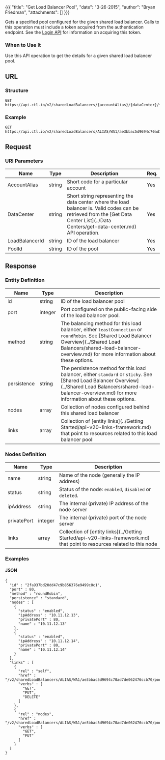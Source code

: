 {{{
  "title": "Get Load Balancer Pool",
  "date": "3-26-2015",
  "author": "Bryan Friedman",
  "attachments": []
}}}

Gets a specified pool configured for the given shared load balancer. Calls to this operation must include a token acquired from the authentication endpoint. See the [Login API](../Authentication/login.md) for information on acquiring this token.

### When to Use It

Use this API operation to get the details for a given shared load balancer pool.

## URL

### Structure

    GET https://api.ctl.io/v2/sharedLoadBalancers/{accountAlias}/{dataCenter}/{loadBalancerId}/pools/{poolId}

### Example

    GET https://api.ctl.io/v2/sharedLoadBalancers/ALIAS/WA1/ae3bbac5d9694c70ad7de062476ccb70/pools/2fa937bd20dd47c9b856376e9499c0c1

## Request

### URI Parameters

| Name | Type | Description | Req. |
| --- | --- | --- | --- |
| AccountAlias | string | Short code for a particular account | Yes |
| DataCenter | string | Short string representing the data center where the load balancer is. Valid codes can be retrieved from the [Get Data Center List](../Data Centers/get-data-center.md) API operation. | Yes |
| LoadBalancerId | string | ID of the load balancer | Yes |
| PoolId | string | ID of the pool | Yes |

## Response

### Entity Definition

| Name | Type | Description |
| --- | --- | --- |
| id | string | ID of the load balancer pool |
| port | integer | Port configured on the public-facing side of the load balancer pool. |
| method | string | The balancing method for this load balancer, either `leastConnection` or `roundRobin`. See [Shared Load Balancer Overview](../Shared Load Balancers/shared-load-balancer-overview.md) for more information about these options. |
| persistence | string | The persistence method for this load balancer, either `standard` or `sticky`. See [Shared Load Balancer Overview](../Shared Load Balancers/shared-load-balancer-overview.md) for more information about these options. |
| nodes | array | Collection of nodes configured behind this shared load balancer |
| links | array | Collection of [entity links](../Getting Started/api-v20-links-framework.md) that point to resources related to this load balancer pool |

### Nodes Definition

| Name | Type | Description |
| --- | --- | --- |
| name | string | Name of the node (generally the IP address) |
| status | string | Status of the node: `enabled`, `disabled` or `deleted`. |
| ipAddress | string | The internal (private) IP address of the node server |
| privatePort | integer | The internal (private) port of the node server |
| links | array | Collection of [entity links](../Getting Started/api-v20-links-framework.md) that point to resources related to this node |

### Examples

#### JSON

    {
      "id" : "2fa937bd20dd47c9b856376e9499c0c1",
      "port" : 80,
      "method" : "roundRobin",
      "persistence" : "standard",
      "nodes" : [
        {
          "status" : "enabled",
          "ipAddress" : "10.11.12.13",
          "privatePort" : 80,
          "name" : "10.11.12.13"
        },
        {
          "status" : "enabled",
          "ipAddress" : "10.11.12.14",
          "privatePort" : 80,
          "name" : "10.11.12.14"
        }
      ],
      "links" : [
        {
          "rel" : "self",
          "href" : "/v2/sharedLoadBalancers/ALIAS/WA1/ae3bbac5d9694c70ad7de062476ccb70/pools/2fa937bd20dd47c9b856376e9499c0c1",
          "verbs" : [
            "GET",
            "PUT",
            "DELETE"
          ]
        },
        {
          "rel" : "nodes",
          "href" : "/v2/sharedLoadBalancers/ALIAS/WA1/ae3bbac5d9694c70ad7de062476ccb70/pools/2fa937bd20dd47c9b856376e9499c0c1/nodes",
          "verbs" : [
            "GET",
            "PUT"
          ]
        }
      ]
    }
